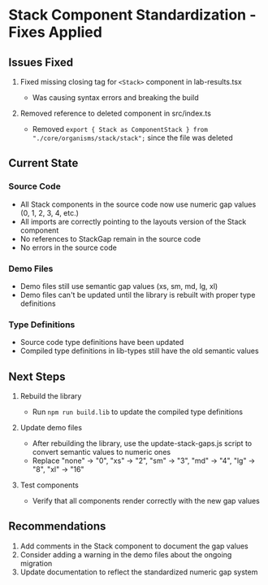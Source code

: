 # Stack Component Standardization - Fixes Applied

## Issues Fixed

1. Fixed missing closing tag for `<Stack>` component in lab-results.tsx
   - Was causing syntax errors and breaking the build

2. Removed reference to deleted component in src/index.ts
   - Removed `export { Stack as ComponentStack } from "./core/organisms/stack/stack";` since the file was deleted

## Current State

### Source Code
- All Stack components in the source code now use numeric gap values (0, 1, 2, 3, 4, etc.)
- All imports are correctly pointing to the layouts version of the Stack component
- No references to StackGap remain in the source code
- No errors in the source code

### Demo Files
- Demo files still use semantic gap values (xs, sm, md, lg, xl)
- Demo files can't be updated until the library is rebuilt with proper type definitions

### Type Definitions
- Source code type definitions have been updated
- Compiled type definitions in lib-types still have the old semantic values

## Next Steps

1. Rebuild the library
   - Run `npm run build.lib` to update the compiled type definitions

2. Update demo files
   - After rebuilding the library, use the update-stack-gaps.js script to convert semantic values to numeric ones
   - Replace "none" → "0", "xs" → "2", "sm" → "3", "md" → "4", "lg" → "8", "xl" → "16"

3. Test components
   - Verify that all components render correctly with the new gap values

## Recommendations

1. Add comments in the Stack component to document the gap values
2. Consider adding a warning in the demo files about the ongoing migration
3. Update documentation to reflect the standardized numeric gap system
